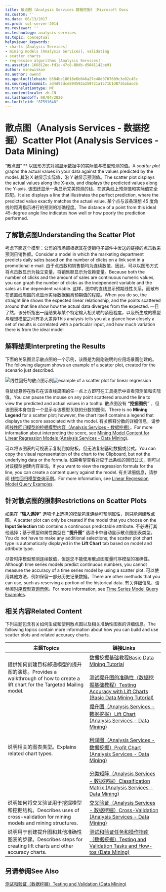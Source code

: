 ```yaml
---
title: 散点图 (Analysis Services 数据挖掘) |Microsoft Docs
ms.custom: ''
ms.date: 06/13/2017
ms.prod: sql-server-2014
ms.reviewer: ''
ms.technology: analysis-services
ms.topic: conceptual
helpviewer_keywords:
- charts [Analysis Services]
- mining models [Analysis Services], validating
- scatter charts
- regression algorithms [Analysis Services]
ms.assetid: 166812ec-fd1c-47c8-88db-d5041142be91
author: minewiskan
ms.author: owend
ms.openlocfilehash: b584be18618e6b046a27e40d0707609c3e02c45c
ms.sourcegitcommit: ad4d92dce894592a259721a1571b1d8736abacdb
ms.translationtype: MT
ms.contentlocale: zh-CN
ms.lasthandoff: 08/04/2020
ms.locfileid: "87591648"
---
```

# <a name="scatter-plot-analysis-services---data-mining"></a><span data-ttu-id="b1c3c-102">散点图（Analysis Services - 数据挖掘）</span><span class="sxs-lookup"><span data-stu-id="b1c3c-102">Scatter Plot (Analysis Services - Data Mining)</span></span>
  <span data-ttu-id="b1c3c-103">“散点图” \*\* 以图形方式对照显示数据中的实际值与模型预测的值。</span><span class="sxs-lookup"><span data-stu-id="b1c3c-103">A *scatter plot* graphs the actual values in your data against the values predicted by the model.</span></span> <span data-ttu-id="b1c3c-104">其沿 X 轴显示实际值，沿 Y 轴显示预测值。</span><span class="sxs-lookup"><span data-stu-id="b1c3c-104">The scatter plot displays the actual values along the X-axis, and displays the predicted values along the Y-axis.</span></span> <span data-ttu-id="b1c3c-105">该图还显示一条显示完美预测的线，在这条线上预测值和实际值完全匹配。</span><span class="sxs-lookup"><span data-stu-id="b1c3c-105">It also displays a line that illustrates the perfect prediction, where the predicted value exactly matches the actual value.</span></span> <span data-ttu-id="b1c3c-106">某个点与该条理想 45 度角线的距离指示进行的预测的准确程度。</span><span class="sxs-lookup"><span data-stu-id="b1c3c-106">The distance of a point from this ideal 45-degree angle line indicates how well or how poorly the prediction performed.</span></span>

## <a name="understanding-the-scatter-plot"></a><span data-ttu-id="b1c3c-107">了解散点图</span><span class="sxs-lookup"><span data-stu-id="b1c3c-107">Understanding the Scatter Plot</span></span>
 <span data-ttu-id="b1c3c-108">考虑下面这个模型：公司的市场部根据其在促销电子邮件中发送的链接的点击数来预测日销售额。</span><span class="sxs-lookup"><span data-stu-id="b1c3c-108">Consider a model in which the marketing department predicts daily sales based on the number of clicks on a link sent in a promotional e-mail.</span></span> <span data-ttu-id="b1c3c-109">由于点击数和销售额均为连续数值，因此，可以以图形方式将点击数显示为独立变量，将销售额显示为依赖变量。</span><span class="sxs-lookup"><span data-stu-id="b1c3c-109">Because both the number of clicks and the amount of sales are continuous numeric values, you can graph the number of clicks as the independent variable and the sales as the dependent variable.</span></span> <span data-ttu-id="b1c3c-110">这样，图中的直线显示预期线性关系，而散布在该直线周围的点显示实际数据偏离预期值的程度。</span><span class="sxs-lookup"><span data-stu-id="b1c3c-110">When you do so, the straight line shows the expected linear relationship, and the points scattered around that line show how the actual data diverges from the expected.</span></span> <span data-ttu-id="b1c3c-111">一目了然，该分析指出一组结果与某个特定输入相关联的紧密程度，以及所生成的模型与理想模型之间有多大差异</span><span class="sxs-lookup"><span data-stu-id="b1c3c-111">This analysis tells you at a glance how closely a set of results is correlated with a particular input, and how much variation there is from the ideal model</span></span>

## <a name="interpreting-the-results"></a><span data-ttu-id="b1c3c-112">解释结果</span><span class="sxs-lookup"><span data-stu-id="b1c3c-112">Interpreting the Results</span></span>
 <span data-ttu-id="b1c3c-113">下面的关系图显示散点图的一个示例，该图是为刚刚说明的应用场景而创建的。</span><span class="sxs-lookup"><span data-stu-id="b1c3c-113">The following diagram shows an example of a scatter plot, created for the scenario just described.</span></span>

 <span data-ttu-id="b1c3c-114">![线性回归的散点图示例](../media/scatterplot-callctr.gif "线性回归的散点图示例")</span><span class="sxs-lookup"><span data-stu-id="b1c3c-114">![example of a scatter plot for linear regression](../media/scatterplot-callctr.gif "example of a scatter plot for linear regression")</span></span>

 <span data-ttu-id="b1c3c-115">将鼠标悬停在散布在该直线周围的任一点上方即可在工具提示中查看预测值和实际值。</span><span class="sxs-lookup"><span data-stu-id="b1c3c-115">You can pause the mouse on any point scattered around the line to view the predicted and actual values in a tooltip.</span></span> <span data-ttu-id="b1c3c-116">散点图没有 **“挖掘图例”** ，但该图表本身包含一个显示与该模型关联的分数的图例。</span><span class="sxs-lookup"><span data-stu-id="b1c3c-116">There is no **Mining Legend** for a scatter plot; however, the chart itself contains a legend that displays the score associated with the model.</span></span> <span data-ttu-id="b1c3c-117">有关解释分数的详细信息，请参阅[线性回归模型的挖掘模型内容（Analysis Services - 数据挖掘）](mining-model-content-for-linear-regression-models-analysis-services-data-mining.md)。</span><span class="sxs-lookup"><span data-stu-id="b1c3c-117">For more information about interpreting the score, see [Mining Model Content for Linear Regression Models &#40;Analysis Services - Data Mining&#41;](mining-model-content-for-linear-regression-models-analysis-services-data-mining.md).</span></span>

 <span data-ttu-id="b1c3c-118">可以将该图表的可视表示复制到剪贴板，但无法复制基础数据或公式。</span><span class="sxs-lookup"><span data-stu-id="b1c3c-118">You can copy the visual representation of the chart to the Clipboard, but not the underlying data or the formula.</span></span> <span data-ttu-id="b1c3c-119">如果希望查看对应于此条线的回归公式，则可以对该模型创建内容查询。</span><span class="sxs-lookup"><span data-stu-id="b1c3c-119">If you want to view the regression formula for the line, you can create a content query against the model.</span></span> <span data-ttu-id="b1c3c-120">有关详细信息，请参阅 [线性回归模型查询示例](linear-regression-model-query-examples.md)。</span><span class="sxs-lookup"><span data-stu-id="b1c3c-120">For more information, see [Linear Regression Model Query Examples](linear-regression-model-query-examples.md).</span></span>

## <a name="restrictions-on-scatter-plots"></a><span data-ttu-id="b1c3c-121">针对散点图的限制</span><span class="sxs-lookup"><span data-stu-id="b1c3c-121">Restrictions on Scatter Plots</span></span>
 <span data-ttu-id="b1c3c-122">如果在 **“输入选择”** 选项卡上选择的模型包含连续可预测属性，则只能创建散点图。</span><span class="sxs-lookup"><span data-stu-id="b1c3c-122">A scatter plot can only be created if the model that you choose on the **Input Selection** tab contains a continuous predictable attribute.</span></span> <span data-ttu-id="b1c3c-123">不必进行其他选择；基于模型和属性类型在 **“提升图”** 选项卡中自动显示散点图图表类型。</span><span class="sxs-lookup"><span data-stu-id="b1c3c-123">You do not have to make any additional selections; the scatter plot chart type is automatically displayed in the **Lift Chart** tab based on model and attribute type.</span></span>

 <span data-ttu-id="b1c3c-124">尽管时序模型预测连续数值，但是您不能使用散点图度量时序模型的准确性。</span><span class="sxs-lookup"><span data-stu-id="b1c3c-124">Although time series models predict continuous numbers, you cannot measure the accuracy of a time series model by using a scatter plot.</span></span> <span data-ttu-id="b1c3c-125">可以使用其他方法，例如保留一部分历史记录数据。</span><span class="sxs-lookup"><span data-stu-id="b1c3c-125">There are other methods that you can use, such as reserving a portion of the historical data.</span></span> <span data-ttu-id="b1c3c-126">有关详细信息，请参阅[时序模型查询示例](time-series-model-query-examples.md)。</span><span class="sxs-lookup"><span data-stu-id="b1c3c-126">For more information, see [Time Series Model Query Examples](time-series-model-query-examples.md).</span></span>

## <a name="related-content"></a><span data-ttu-id="b1c3c-127">相关内容</span><span class="sxs-lookup"><span data-stu-id="b1c3c-127">Related Content</span></span>
 <span data-ttu-id="b1c3c-128">下列主题包含有关如何生成和使用散点图以及相关准确性图表的详细信息。</span><span class="sxs-lookup"><span data-stu-id="b1c3c-128">The following topics contain more information about how you can build and use scatter plots and related accuracy charts.</span></span>

|<span data-ttu-id="b1c3c-129">主题</span><span class="sxs-lookup"><span data-stu-id="b1c3c-129">Topics</span></span>|<span data-ttu-id="b1c3c-130">链接</span><span class="sxs-lookup"><span data-stu-id="b1c3c-130">Links</span></span>|
|------------|-----------|
|<span data-ttu-id="b1c3c-131">提供如何创建目标邮递模型的提升图的演练。</span><span class="sxs-lookup"><span data-stu-id="b1c3c-131">Provides a walkthrough of how to create a lift chart for the Targeted Mailing model.</span></span>|[<span data-ttu-id="b1c3c-132">数据挖掘基础教程</span><span class="sxs-lookup"><span data-stu-id="b1c3c-132">Basic Data Mining Tutorial</span></span>](../../tutorials/basic-data-mining-tutorial.md)<br /><br /> [<span data-ttu-id="b1c3c-133">测试提升图的准确性（数据挖掘基础教程）</span><span class="sxs-lookup"><span data-stu-id="b1c3c-133">Testing Accuracy with Lift Charts &#40;Basic Data Mining Tutorial&#41;</span></span>](../../tutorials/testing-accuracy-with-lift-charts-basic-data-mining-tutorial.md)|
|<span data-ttu-id="b1c3c-134">说明相关的图表类型。</span><span class="sxs-lookup"><span data-stu-id="b1c3c-134">Explains related chart types.</span></span>|[<span data-ttu-id="b1c3c-135">提升图（Analysis Services - 数据挖掘）</span><span class="sxs-lookup"><span data-stu-id="b1c3c-135">Lift Chart &#40;Analysis Services - Data Mining&#41;</span></span>](lift-chart-analysis-services-data-mining.md)<br /><br /> [<span data-ttu-id="b1c3c-136">利润图（Analysis Services - 数据挖掘）</span><span class="sxs-lookup"><span data-stu-id="b1c3c-136">Profit Chart &#40;Analysis Services - Data Mining&#41;</span></span>](profit-chart-analysis-services-data-mining.md)<br /><br /> [<span data-ttu-id="b1c3c-137">分类矩阵（Analysis Services - 数据挖掘）</span><span class="sxs-lookup"><span data-stu-id="b1c3c-137">Classification Matrix &#40;Analysis Services - Data Mining&#41;</span></span>](classification-matrix-analysis-services-data-mining.md)|
|<span data-ttu-id="b1c3c-138">说明如何将交叉验证用于挖掘模型和挖掘结构。</span><span class="sxs-lookup"><span data-stu-id="b1c3c-138">Describes uses of cross-validation for mining models and mining structures.</span></span>|[<span data-ttu-id="b1c3c-139">交叉验证（Analysis Services - 数据挖掘）</span><span class="sxs-lookup"><span data-stu-id="b1c3c-139">Cross-Validation &#40;Analysis Services - Data Mining&#41;</span></span>](cross-validation-analysis-services-data-mining.md)|
|<span data-ttu-id="b1c3c-140">说明用于创建提升图和其他准确性图表的步骤。</span><span class="sxs-lookup"><span data-stu-id="b1c3c-140">Describes steps for creating lift charts and other accuracy charts.</span></span>|[<span data-ttu-id="b1c3c-141">测试和验证任务和操作指南（数据挖掘）</span><span class="sxs-lookup"><span data-stu-id="b1c3c-141">Testing and Validation Tasks and How-tos &#40;Data Mining&#41;</span></span>](testing-and-validation-tasks-and-how-tos-data-mining.md)|

## <a name="see-also"></a><span data-ttu-id="b1c3c-142">另请参阅</span><span class="sxs-lookup"><span data-stu-id="b1c3c-142">See Also</span></span>
 [<span data-ttu-id="b1c3c-143">测试和验证（数据挖掘）</span><span class="sxs-lookup"><span data-stu-id="b1c3c-143">Testing and Validation &#40;Data Mining&#41;</span></span>](testing-and-validation-data-mining.md)


